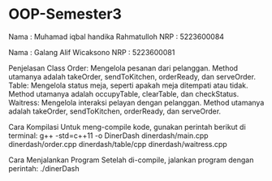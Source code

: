 # OOP-Semester3
Nama  : Muhamad iqbal handika Rahmatulloh
NRP   : 5223600084

Nama  : Galang Alif Wicaksono
NRP   : 5223600081

Penjelasan Class
Order: Mengelola pesanan dari pelanggan. Method utamanya adalah takeOrder, sendToKitchen, orderReady, dan serveOrder.
Table: Mengelola status meja, seperti apakah meja ditempati atau tidak. Method utamanya adalah occupyTable, clearTable, dan checkStatus.
Waitress: Mengelola interaksi pelayan dengan pelanggan. Method utamanya adalah takeOrder, sendToKitchen, orderReady, dan serveOrder.

Cara Kompilasi
Untuk meng-compile kode, gunakan perintah berikut di terminal:
g++ -std=c++11 -o DinerDash dinerdash/main.cpp dinerdash/order.cpp dinerdash/table/cpp dinerdash/waitress.cpp

Cara Menjalankan Program
Setelah di-compile, jalankan program dengan perintah:
./dinerDash

